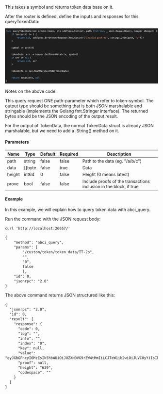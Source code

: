 This takes a symbol and returns token data base on it.

After the router is defined, define the inputs and responses for this queryTokenData:

![Image-2](../pic/queryTokenData.png)


Notes on the above code:

This query request ONE path-parameter which refer to token-symbol. 
The output type should be something that is both JSON marshalable and stringable (implements the Golang fmt.Stringer interface). The returned bytes should be the JSON encoding of the output result.

For the output of TokenData, the normal TokenData struct is already JSON marshalable, but we need to add a .String() method on it.


#### Parameters
| Name | Type | Default | Required | Description                 |
| ---- | ---- | ------- | -------- | --------------------------- |
| path | string | false | false    | Path to the data (eg. "/a/b/c") |
| data | []byte | false | true     | Data |
| height | int64 | 0 | false    | Height (0 means latest) |
| prove | bool | false | false    | Include proofs of the transactions inclusion in the block, if true |


#### Example
In this example, we will explain how to query token data with abci_query. 

Run the command with the JSON request body:
```
curl 'http://localhost:26657/'
```

```
{
    "method": "abci_query",
    "params": [
    	"/custom/token/token_data/TT-2b",
    	"",
    	"0",
    	false
    	],
    "id": 0,
    "jsonrpc": "2.0"
}

```

The above command returns JSON structured like this: 
```
{
  "jsonrpc": "2.0",
  "id": 0,
  "result": {
    "response": {
      "code": 0,
      "log": "",
      "info": "",
      "index": "0",
      "key": null,
      "value": "eyJGbGFncyI6MzEsIk5hbWUiOiJUZXN0VG9rZW4tMmIiLCJTeW1ib2wiOiJUVC0yYiIsIkRlY2ltYWxzIjoiOCIsIk93bmVyIjoibXh3MXg1Y2Y4eTk5bnRqYzhjam0wMHo2MDN5ZnF3enh3Mm1hd2VtZjczIiwiTmV3T3duZXIiOiIiLCJNZXRhZGF0YSI6IiIsIlRvdGFsU3VwcGx5IjoiMTAwMDAwIiwiTWF4U3VwcGx5IjoiMTAwMDAwIn0=",
      "proof": null,
      "height": "639",
      "codespace": ""
    }
  }
}
```

